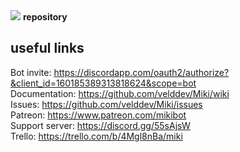 <img src="http://miki.rie.one/img/ai_miki_logo.png"/>
<b>repository</b>

## useful links
Bot invite: https://discordapp.com/oauth2/authorize?&client_id=160185389313818624&scope=bot<br>
Documentation: https://github.com/velddev/Miki/wiki<br>
Issues: https://github.com/velddev/Miki/issues<br>
Patreon: https://www.patreon.com/mikibot<br>
Support server: https://discord.gg/55sAjsW<br>
Trello: https://trello.com/b/4Mgl8nBa/miki<br>
